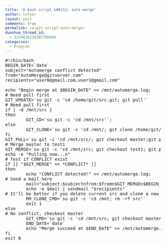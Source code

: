 ```yaml
---
title: 'A bash script &#8212; auto merge'
author: lofyer
layout: post
comments: true
permalink: /a-git-script-auto-merge/
duoshuo_thread_id:
  - 1234836220387786884
categories:
  - Program
---
```

<pre>#!/bin/bash
BEGIN_DATE=`date`
subject="Automerge conflict detected"
from="AutoMerge@gitserver.com"
recipients="user0@gmail.com,user1@gmail.com"

echo "Begin merge at $BEGIN_DATE" >> /mnt/automerge.log;
# Need pull first
GIT_UPDATE=`su git -c 'cd /home/git/src.git; git pull'`
# Need pull first
if [ -d /mnt/src ]
then
        GIT_CD=`su git -c 'cd /mnt/src'`;
else
        GIT_CLONE=`su git -c 'cd /mnt/; git clone /home/git/src.git'`;
fi
GIT_PULL=`su git -c 'cd /mnt/src/; git checkout master;git pull'`
# Merge master to test1
GIT_MERGE=`su git -c 'cd /mnt/src; git checkout test1; git pull origin master; git push origin test1'`
echo -e "Pulling now...n"
# Test if CONFLICT exist
if [[ "$GIT_MERGE" == *CONFLICT* ]]
then
        echo "CONFLICT detected!" >> /mnt/automerge.log;
# Send a mail here
        mail="subject:$subjectnfrom:$fromn$GIT_MERGEn$BEGIN_DATE"
        echo -e $mail | sendmail "$recipients"
# It'll be better if you delete current src and clone a new one
        RM_CLONE_CMD=`su git -c 'cd /mnt; rm -rf src'`
        exit 1
else
# No conflict, checkout master
        GIT_CMD=`su git -c 'cd /mnt/src; git checkout master'`
        END_DATE=`date`
        echo "Merge succeed at $END_DATE" >> /mnt/automerge.log;
fi
exit 0
</pre>